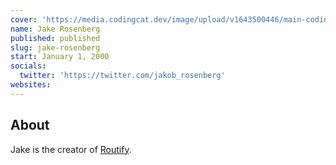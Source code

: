 ```yaml
---
cover: 'https://media.codingcat.dev/image/upload/v1643500446/main-codingcatdev-photo/podcast-guest/jakob_rosenberg'
name: Jake Rosenberg
published: published
slug: jake-rosenberg
start: January 1, 2000
socials:
  twitter: 'https://twitter.com/jakob_rosenberg'
websites:
---
```


## About

Jake is the creator of [Routify](https://www.routify.dev/).
